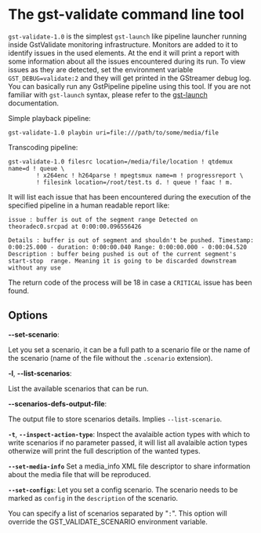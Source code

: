 # The gst-validate command line tool

`gst-validate-1.0` is the simplest `gst-launch` like pipeline launcher running
inside GstValidate monitoring infrastructure. Monitors are added to it to
identify issues in the used elements. At the end it will print a report with
some information about all the issues encountered during its run. To view
issues as they are detected, set the environment variable
`GST_DEBUG=validate:2` and they will get printed in the GStreamer debug log.
You can basically run any GstPipeline pipeline using this tool. If you are not
familiar with `gst-launch` syntax, please refer to the [gst-launch](tools/gst-launch.md)
documentation.

Simple playback pipeline:

    gst-validate-1.0 playbin uri=file:///path/to/some/media/file

Transcoding pipeline:

    gst-validate-1.0 filesrc location=/media/file/location ! qtdemux name=d ! queue \
            ! x264enc ! h264parse ! mpegtsmux name=m ! progressreport \
            ! filesink location=/root/test.ts d. ! queue ! faac ! m.

It will list each issue that has been encountered during the execution
of the specified pipeline in a human readable report like:

    issue : buffer is out of the segment range Detected on theoradec0.srcpad at 0:00:00.096556426

    Details : buffer is out of segment and shouldn't be pushed. Timestamp: 0:00:25.000 - duration: 0:00:00.040 Range: 0:00:00.000 - 0:00:04.520
    Description : buffer being pushed is out of the current segment's start-stop  range. Meaning it is going to be discarded downstream without any use


The return code of the process will be 18 in case a `CRITICAL` issue has been found.

## Options

**--set-scenario**:

Let you set a scenario, it can be a full path to a scenario file or
the name of the scenario (name of the file without the
`.scenario` extension).

**-l**, **--list-scenarios**:

List the available scenarios that can be run.

**--scenarios-defs-output-file**:

The output file to store scenarios details. Implies
`--list-scenario`.

**`-t`**, **`--inspect-action-type`**: 
Inspect the avalaible action types with which to write scenarios if
no parameter passed, it will list all avalaible action types
otherwize will print the full description of the wanted types.

**`--set-media-info`**
Set a media\_info XML file descriptor to share information about the
media file that will be reproduced.

**`--set-configs`**:
Let you set a config scenario. The scenario needs to be marked as
`config` in the `description` of the scenario.

You can specify a list of scenarios separated by "`:`". This option
will override the GST_VALIDATE_SCENARIO environment variable.

